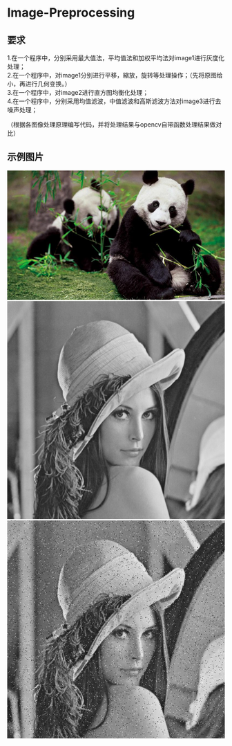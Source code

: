 # Image-Preprocessing

## 要求    
1.在一个程序中，分别采用最大值法，平均值法和加权平均法对image1进行灰度化处理；  
2.在一个程序中，对image1分别进行平移，縮放，旋转等处理操作；（先将原图给小，再进行几何变换。）  
3.在一个程序中，对image2进行直方图均衡化处理；  
4.在一个程序中，分别采用均值滤波，中值滤波和高斯滤波方法对image3进行去噪声处理；  
  
（根据各图像处理原理编写代码，并将处理结果与opencv自带函数处理结果做对比）  

## 示例图片  

![image1](image1.jpg)  
![image2](image2.jpg)  
![image3](image3.jpg)  
